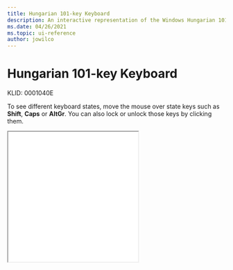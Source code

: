 ```yaml
---
title: Hungarian 101-key Keyboard
description: An interactive representation of the Windows Hungarian 101-key keyboard. To see different keyboard states, click or move the mouse over the state keys.
ms.date: 04/26/2021
ms.topic: ui-reference
author: jowilco
---
```


# Hungarian 101-key Keyboard

KLID: 0001040E

To see different keyboard states, move the mouse over state keys such as **Shift**, **Caps** or **AltGr**. You can also lock or unlock those keys by clicking them.

<iframe src="kbdhu1.html" height="300"></iframe>
